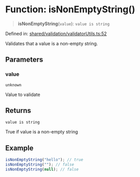 # Function: isNonEmptyString()

> **isNonEmptyString**(`value`): `value is string`

Defined in: [shared/validation/validatorUtils.ts:52](https://github.com/Nick2bad4u/Uptime-Watcher/blob/main/shared/validation/validatorUtils.ts#L52)

Validates that a value is a non-empty string.

## Parameters

### value

`unknown`

Value to validate

## Returns

`value is string`

True if value is a non-empty string

## Example

```typescript
isNonEmptyString("hello"); // true
isNonEmptyString(""); // false
isNonEmptyString(null); // false
```
